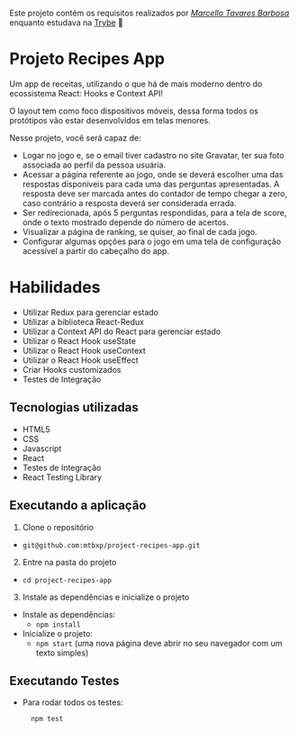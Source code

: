 Este projeto contém os requisitos realizados por _[Marcello Tavares Barbosa](https://www.linkedin.com/in/marcello-barbosa-a1b294142/)_ enquanto estudava na [Trybe](https://www.betrybe.com/) :rocket:

# Projeto Recipes App

Um app de receitas, utilizando o que há de mais moderno dentro do ecossistema React: Hooks e Context API!

O layout tem como foco dispositivos móveis, dessa forma todos os protótipos vão estar desenvolvidos em telas menores.

Nesse projeto, você será capaz de:
* Logar no jogo e, se o email tiver cadastro no site Gravatar, ter sua foto associada ao perfil da pessoa usuária.
* Acessar a página referente ao jogo, onde se deverá escolher uma das respostas disponíveis para cada uma das perguntas apresentadas. A resposta deve ser marcada antes do contador de tempo chegar a zero, caso contrário a resposta deverá ser considerada errada.
* Ser redirecionada, após 5 perguntas respondidas, para a tela de score, onde o texto mostrado depende do número de acertos.
* Visualizar a página de ranking, se quiser, ao final de cada jogo.
* Configurar algumas opções para o jogo em uma tela de configuração acessível a partir do cabeçalho do app.

# Habilidades

* Utilizar Redux para gerenciar estado
* Utilizar a biblioteca React-Redux
* Utilizar a Context API do React para gerenciar estado
* Utilizar o React Hook useState
* Utilizar o React Hook useContext
* Utilizar o React Hook useEffect
* Criar Hooks customizados
* Testes de Integração

## Tecnologias utilizadas

* HTML5
* CSS
* Javascript
* React
* Testes de Integração
* React Testing Library

## Executando a aplicação

1. Clone o repositório
- `git@github.com:mtbxp/project-recipes-app.git`

2. Entre na pasta do projeto
- `cd project-recipes-app`

3. Instale as dependências e inicialize o projeto

- Instale as dependências:
  - `npm install`
- Inicialize o projeto:
  - `npm start` (uma nova página deve abrir no seu navegador com um texto simples)

## Executando Testes

* Para rodar todos os testes:

  ```
    npm test
  ```
